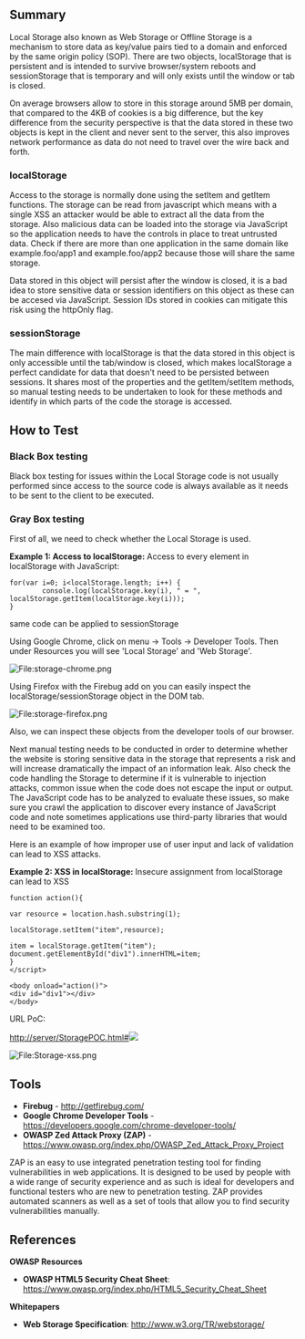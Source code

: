 ## Summary

Local Storage also known as Web Storage or Offline Storage is a
mechanism to store data as key/value pairs tied to a domain and enforced
by the same origin policy (SOP). There are two objects, localStorage
that is persistent and is intended to survive browser/system reboots and
sessionStorage that is temporary and will only exists until the window
or tab is closed.

On average browsers allow to store in this storage around 5MB per
domain, that compared to the 4KB of cookies is a big difference, but the
key difference from the security perspective is that the data stored in
these two objects is kept in the client and never sent to the server,
this also improves network performance as data do not need to travel
over the wire back and forth.

### localStorage

Access to the storage is normally done using the setItem and getItem
functions. The storage can be read from javascript which means with a
single XSS an attacker would be able to extract all the data from the
storage. Also malicious data can be loaded into the storage via
JavaScript so the application needs to have the controls in place to
treat untrusted data. Check if there are more than one application in
the same domain like example.foo/app1 and example.foo/app2 because those
will share the same storage.

Data stored in this object will persist after the window is closed, it
is a bad idea to store sensitive data or session identifiers on this
object as these can be accesed via JavaScript. Session IDs stored in
cookies can mitigate this risk using the httpOnly flag.

### sessionStorage

The main difference with localStorage is that the data stored in this
object is only accessible until the tab/window is closed, which makes
localStorage a perfect candidate for data that doesn't need to be
persisted between sessions. It shares most of the properties and the
getItem/setItem methods, so manual testing needs to be undertaken to
look for these methods and identify in which parts of the code the
storage is accessed.

## How to Test

### Black Box testing

Black box testing for issues within the Local Storage code is not
usually performed since access to the source code is always available as
it needs to be sent to the client to be executed.

### Gray Box testing

First of all, we need to check whether the Local Storage is used.

**Example 1: Access to localStorage:**
Access to every element in localStorage with JavaScript:

    for(var i=0; i<localStorage.length; i++) {
            console.log(localStorage.key(i), " = ", localStorage.getItem(localStorage.key(i)));
    }

same code can be applied to sessionStorage

Using Google Chrome, click on menu -\> Tools -\> Developer Tools. Then
under Resources you will see 'Local Storage' and 'Web Storage'.

![<File:storage-chrome.png>](storage-chrome.png
"File:storage-chrome.png")

Using Firefox with the Firebug add on you can easily inspect the
localStorage/sessionStorage object in the DOM tab.

![<File:storage-firefox.png>](storage-firefox.png
"File:storage-firefox.png")

Also, we can inspect these objects from the developer tools of our
browser.

Next manual testing needs to be conducted in order to determine whether
the website is storing sensitive data in the storage that represents a
risk and will increase dramatically the impact of an information leak.
Also check the code handling the Storage to determine if it is
vulnerable to injection attacks, common issue when the code does not
escape the input or output. The JavaScript code has to be analyzed to
evaluate these issues, so make sure you crawl the application to
discover every instance of JavaScript code and note sometimes
applications use third-party libraries that would need to be examined
too.

Here is an example of how improper use of user input and lack of
validation can lead to XSS attacks.

**Example 2: XSS in localStorage:**
Insecure assignment from localStorage can lead to XSS

    function action(){

    var resource = location.hash.substring(1);

    localStorage.setItem("item",resource);

    item = localStorage.getItem("item");
    document.getElementById("div1").innerHTML=item;
    }
    </script>

    <body onload="action()">
    <div id="div1"></div>
    </body>

URL PoC:

<http://server/StoragePOC.html#><img src=x onerror=alert(1)>

![<File:Storage-xss.png>](Storage-xss.png "File:Storage-xss.png")

## Tools

  - **Firebug** - <http://getfirebug.com/>
  - **Google Chrome Developer Tools** -
    <https://developers.google.com/chrome-developer-tools/>
  - **OWASP Zed Attack Proxy (ZAP)** -
    <https://www.owasp.org/index.php/OWASP_Zed_Attack_Proxy_Project>

ZAP is an easy to use integrated penetration testing tool for finding
vulnerabilities in web applications. It is designed to be used by people
with a wide range of security experience and as such is ideal for
developers and functional testers who are new to penetration testing.
ZAP provides automated scanners as well as a set of tools that allow you
to find security vulnerabilities manually.

## References

**OWASP Resources**

  - **OWASP HTML5 Security Cheat Sheet**:
    <https://www.owasp.org/index.php/HTML5_Security_Cheat_Sheet>

**Whitepapers**

  - **Web Storage Specification**: <http://www.w3.org/TR/webstorage/>